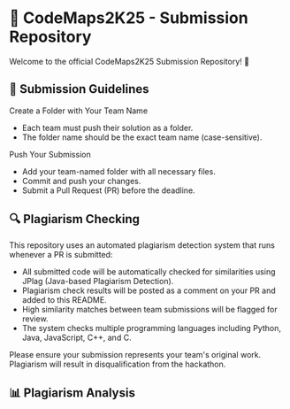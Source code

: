 # 🚀 CodeMaps2K25 - Submission Repository
Welcome to the official CodeMaps2K25 Submission Repository! 🎉

## 📌 Submission Guidelines
Create a Folder with Your Team Name
- Each team must push their solution as a folder.
- The folder name should be the exact team name (case-sensitive).

Push Your Submission
- Add your team-named folder with all necessary files.
- Commit and push your changes.
- Submit a Pull Request (PR) before the deadline.

## 🔍 Plagiarism Checking
This repository uses an automated plagiarism detection system that runs whenever a PR is submitted:

- All submitted code will be automatically checked for similarities using JPlag (Java-based Plagiarism Detection).
- Plagiarism check results will be posted as a comment on your PR and added to this README.
- High similarity matches between team submissions will be flagged for review.
- The system checks multiple programming languages including Python, Java, JavaScript, C++, and C.

Please ensure your submission represents your team's original work. Plagiarism will result in disqualification from the hackathon.


## 📊 Plagiarism Analysis


